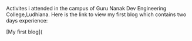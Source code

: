 Activites i attended in the campus of Guru Nanak Dev Engineering College,Ludhiana.
Here is the link to view my first blog which contains two days experience:

[My first blog](


